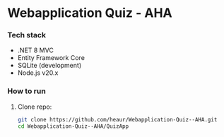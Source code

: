 # Webapplication Quiz - AHA

### Tech stack
- .NET 8 MVC
- Entity Framework Core
- SQLite (development)
- Node.js v20.x

### How to run
1. Clone repo:
   ```bash
   git clone https://github.com/heaur/Webapplication-Quiz--AHA.git
   cd Webapplication-Quiz--AHA/QuizApp
